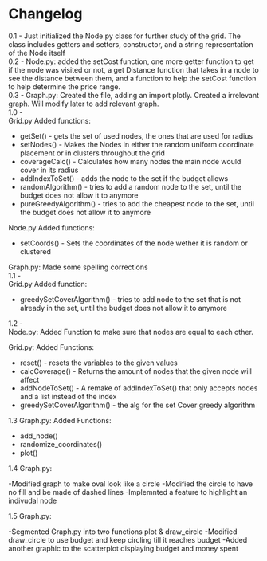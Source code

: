 # Changelog

0.1 - Just initialized the Node.py class for further study of the grid. The class includes getters and setters, constructor, and a string representation of the Node itself  
0.2 - Node.py: added the setCost function, one more getter function to get if the node was visited or not, a get Distance function that takes in a node to see the distance between them, and a function to help the setCost function to help determine the price range.  
0.3 - Graph.py: Created the file, adding an import plotly. Created a irrelevant graph. Will modify later to add relevant graph.  
1.0 -  
Grid.py Added functions:

- getSet() - gets the set of used nodes, the ones that are used for radius
- setNodes() - Makes the Nodes in either the random uniform coordinate placement or in clusters throughout the grid
- coverageCalc() - Calculates how many nodes the main node would cover in its radius
- addIndexToSet() - adds the node to the set if the budget allows
- randomAlgorithm() - tries to add a random node to the set, until the budget does not allow it to anymore
- pureGreedyAlgorithm() - tries to add the cheapest node to the set, until the budget does not allow it to anymore

Node.py Added functions:  

- setCoords() - Sets the coordinates of the node wether it is random or clustered

Graph.py: Made some spelling corrections  
1.1 -  
Grid.py Added function:

- greedySetCoverAlgorithm() - tries to add node to the set that is not already in the set, until the budget does not allow it to anymore

1.2 -  
Node.py:
Added Function to make sure that nodes are equal to each other.  

Grid.py: Added Functions:

- reset() - resets the variables to the given values
- calcCoverage() - Returns the amount of nodes that the given node will affect
- addNodeToSet() - A remake of addIndexToSet() that only accepts nodes and a list instead of the index
- greedySetCoverAlgorithm() - the alg for the set Cover greedy algorithm
  
1.3
Graph.py: Added Functions:

- add_node()
- randomize_coordinates()
- plot()

1.4
Graph.py:

-Modified graph to make oval look like a circle
-Modified the circle to have no fill and be made of dashed lines
-Implemnted a feature to highlight an indivudal node

1.5
Graph.py:

-Segmented Graph.py into two functions plot & draw_circle
-Modified draw_circle to use budget and keep circling till it reaches budget
-Added another graphic to the scatterplot displaying budget and money spent

